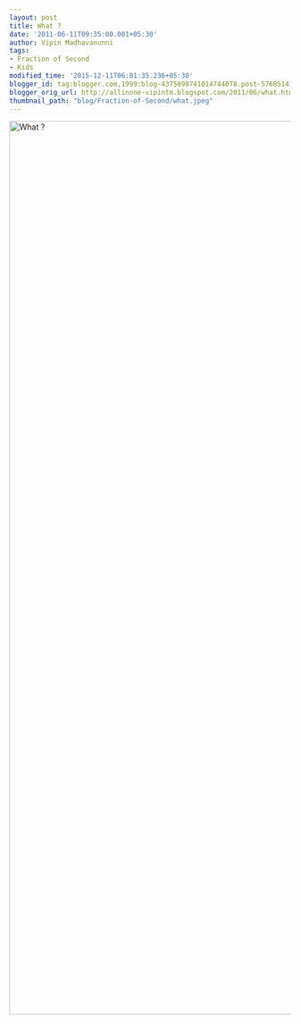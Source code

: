 ```yaml
---
layout: post
title: What ?
date: '2011-06-11T09:35:00.001+05:30'
author: Vipin Madhavanunni
tags:
- Fraction of Second
- Kids
modified_time: '2015-12-11T06:01:35.236+05:30'
blogger_id: tag:blogger.com,1999:blog-4375898741014744078.post-5768514174470084256
blogger_orig_url: http://allinone-vipintm.blogspot.com/2011/06/what.html
thumbnail_path: "blog/Fraction-of-Second/what.jpeg"
---
```

<a data-flickr-embed="true"  href="https://www.flickr.com/photos/vipintm/5844565217/in/dateposted-public/" title="What ?"><img src="https://farm4.staticflickr.com/3435/5844565217_07e211cfa9_o.jpg" width="1103" height="1600" alt="What ?"></a><script async src="//embedr.flickr.com/assets/client-code.js" charset="utf-8"></script>
